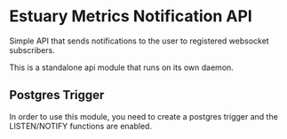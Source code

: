 # Estuary Metrics Notification API

Simple API that sends notifications to the user to registered websocket subscribers.

This is a standalone api module that runs on its own daemon.

## Postgres Trigger
In order to use this module, you need to create a postgres trigger and the LISTEN/NOTIFY functions are enabled.